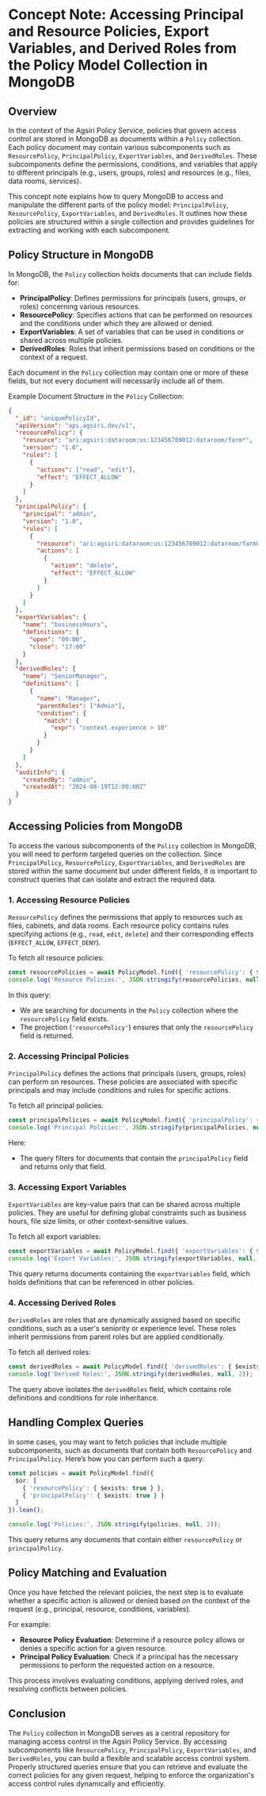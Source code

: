 # Concept Note: Accessing Principal and Resource Policies, Export Variables, and Derived Roles from the Policy Model Collection in MongoDB

## Overview

In the context of the Agsiri Policy Service, policies that govern access control are stored in MongoDB as documents within a `Policy` collection. Each policy document may contain various subcomponents such as `ResourcePolicy`, `PrincipalPolicy`, `ExportVariables`, and `DerivedRoles`. These subcomponents define the permissions, conditions, and variables that apply to different principals (e.g., users, groups, roles) and resources (e.g., files, data rooms, services).

This concept note explains how to query MongoDB to access and manipulate the different parts of the policy model: `PrincipalPolicy`, `ResourcePolicy`, `ExportVariables`, and `DerivedRoles`. It outlines how these policies are structured within a single collection and provides guidelines for extracting and working with each subcomponent.

## Policy Structure in MongoDB

In MongoDB, the `Policy` collection holds documents that can include fields for:
- **PrincipalPolicy**: Defines permissions for principals (users, groups, or roles) concerning various resources.
- **ResourcePolicy**: Specifies actions that can be performed on resources and the conditions under which they are allowed or denied.
- **ExportVariables**: A set of variables that can be used in conditions or shared across multiple policies.
- **DerivedRoles**: Roles that inherit permissions based on conditions or the context of a request.

Each document in the `Policy` collection may contain one or more of these fields, but not every document will necessarily include all of them.

Example Document Structure in the `Policy` Collection:
```json
{
  "_id": "uniquePolicyId",
  "apiVersion": "api.agsiri.dev/v1",
  "resourcePolicy": {
    "resource": "ari:agsiri:dataroom:us:123456789012:dataroom/farm*",
    "version": "1.0",
    "rules": [
      {
        "actions": ["read", "edit"],
        "effect": "EFFECT_ALLOW"
      }
    ]
  },
  "principalPolicy": {
    "principal": "admin",
    "version": "1.0",
    "rules": [
      {
        "resource": "ari:agsiri:dataroom:us:123456789012:dataroom/farm001",
        "actions": [
          {
            "action": "delete",
            "effect": "EFFECT_ALLOW"
          }
        ]
      }
    ]
  },
  "exportVariables": {
    "name": "businessHours",
    "definitions": {
      "open": "09:00",
      "close": "17:00"
    }
  },
  "derivedRoles": {
    "name": "SeniorManager",
    "definitions": [
      {
        "name": "Manager",
        "parentRoles": ["Admin"],
        "condition": {
          "match": {
            "expr": "context.experience > 10"
          }
        }
      }
    ]
  },
  "auditInfo": {
    "createdBy": "admin",
    "createdAt": "2024-08-19T12:00:00Z"
  }
}
```

## Accessing Policies from MongoDB

To access the various subcomponents of the `Policy` collection in MongoDB, you will need to perform targeted queries on the collection. Since `PrincipalPolicy`, `ResourcePolicy`, `ExportVariables`, and `DerivedRoles` are stored within the same document but under different fields, it is important to construct queries that can isolate and extract the required data.

### 1. Accessing **Resource Policies**

`ResourcePolicy` defines the permissions that apply to resources such as files, cabinets, and data rooms. Each resource policy contains rules specifying actions (e.g., `read`, `edit`, `delete`) and their corresponding effects (`EFFECT_ALLOW`, `EFFECT_DENY`).

To fetch all resource policies:
```typescript
const resourcePolicies = await PolicyModel.find({ 'resourcePolicy': { $exists: true } }, 'resourcePolicy').lean();
console.log('Resource Policies:', JSON.stringify(resourcePolicies, null, 2));
```

In this query:
- We are searching for documents in the `Policy` collection where the `resourcePolicy` field exists.
- The projection (`'resourcePolicy'`) ensures that only the `resourcePolicy` field is returned.

### 2. Accessing **Principal Policies**

`PrincipalPolicy` defines the actions that principals (users, groups, roles) can perform on resources. These policies are associated with specific principals and may include conditions and rules for specific actions.

To fetch all principal policies:
```typescript
const principalPolicies = await PolicyModel.find({ 'principalPolicy': { $exists: true } }, 'principalPolicy').lean();
console.log('Principal Policies:', JSON.stringify(principalPolicies, null, 2));
```

Here:
- The query filters for documents that contain the `principalPolicy` field and returns only that field.

### 3. Accessing **Export Variables**

`ExportVariables` are key-value pairs that can be shared across multiple policies. They are useful for defining global constraints such as business hours, file size limits, or other context-sensitive values.

To fetch all export variables:
```typescript
const exportVariables = await PolicyModel.find({ 'exportVariables': { $exists: true } }, 'exportVariables').lean();
console.log('Export Variables:', JSON.stringify(exportVariables, null, 2));
```

This query returns documents containing the `exportVariables` field, which holds definitions that can be referenced in other policies.

### 4. Accessing **Derived Roles**

`DerivedRoles` are roles that are dynamically assigned based on specific conditions, such as a user's seniority or experience level. These roles inherit permissions from parent roles but are applied conditionally.

To fetch all derived roles:
```typescript
const derivedRoles = await PolicyModel.find({ 'derivedRoles': { $exists: true } }, 'derivedRoles').lean();
console.log('Derived Roles:', JSON.stringify(derivedRoles, null, 2));
```

The query above isolates the `derivedRoles` field, which contains role definitions and conditions for role inheritance.

## Handling Complex Queries

In some cases, you may want to fetch policies that include multiple subcomponents, such as documents that contain both `ResourcePolicy` and `PrincipalPolicy`. Here’s how you can perform such a query:

```typescript
const policies = await PolicyModel.find({
  $or: [
    { 'resourcePolicy': { $exists: true } },
    { 'principalPolicy': { $exists: true } }
  ]
}).lean();

console.log('Policies:', JSON.stringify(policies, null, 2));
```

This query returns any documents that contain either `resourcePolicy` or `principalPolicy`.

## Policy Matching and Evaluation

Once you have fetched the relevant policies, the next step is to evaluate whether a specific action is allowed or denied based on the context of the request (e.g., principal, resource, conditions, variables).

For example:
- **Resource Policy Evaluation**: Determine if a resource policy allows or denies a specific action for a given resource.
- **Principal Policy Evaluation**: Check if a principal has the necessary permissions to perform the requested action on a resource.

This process involves evaluating conditions, applying derived roles, and resolving conflicts between policies.

## Conclusion

The `Policy` collection in MongoDB serves as a central repository for managing access control in the Agsiri Policy Service. By accessing subcomponents like `ResourcePolicy`, `PrincipalPolicy`, `ExportVariables`, and `DerivedRoles`, you can build a flexible and scalable access control system. Properly structured queries ensure that you can retrieve and evaluate the correct policies for any given request, helping to enforce the organization's access control rules dynamically and efficiently.
